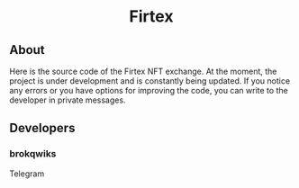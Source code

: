 <h1 align="center">Firtex</h1>

<h2>About</h2>
Here is the source code of the Firtex NFT exchange. At the moment, the project is under development and is constantly being updated. If you notice any errors or you have options for improving the code, you can write to the developer in private messages.

<h2>Developers</h2>
<h3>brokqwiks</h3>
<a>Telegram</a>
